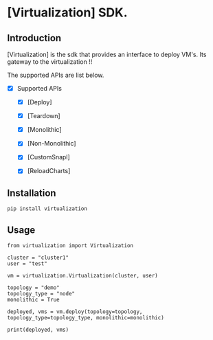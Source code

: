 # [Virtualization] SDK.

## Introduction

[Virtualization] is the sdk that provides an interface to deploy VM's. 
Its gateway to the virtualization !!

The supported APIs are list below.

- [x] Supported APIs
  - [x] [Deploy]
  - [x] [Teardown]
  - [x] [Monolithic]
  - [x] [Non-Monolithic]
  - [x] [CustomSnapl]
  - [x] [ReloadCharts]


## Installation

```
pip install virtualization
```

## Usage

```
from virtualization import Virtualization

cluster = "cluster1"
user = "test"

vm = virtualization.Virtualization(cluster, user)

topology = "demo"
topology_type = "node"
monolithic = True

deployed, vms = vm.deploy(topology=topology, topology_type=topology_type, monolithic=monolithic)

print(deployed, vms)
```


